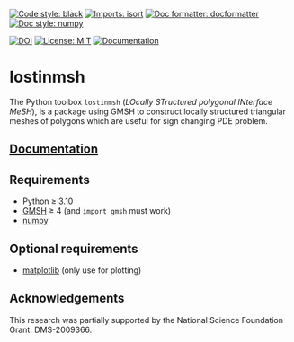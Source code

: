 [![Code style: black](https://img.shields.io/badge/code%20style-black-000000.svg)](https://github.com/psf/black)
[![Imports: isort](https://img.shields.io/badge/%20imports-isort-%231674b1?style=flat&labelColor=ef8336)](https://pycqa.github.io/isort/)
[![Doc formatter: docformatter](https://img.shields.io/badge/%20formatter-docformatter-fedcba.svg)](https://github.com/PyCQA/docformatter)
[![Doc style: numpy](https://img.shields.io/badge/%20style-numpy-459db9.svg)](https://numpydoc.readthedocs.io/en/latest/format.html)

[![DOI](https://zenodo.org/badge/602493619.svg)](https://zenodo.org/badge/latestdoi/602493619)
[![License: MIT](https://img.shields.io/github/license/zmoitier/lostinmsh)](https://github.com/zmoitier/lostinmsh/blob/main/LICENSE)
[![Documentation](https://github.com/zmoitier/lostinmsh/actions/workflows/docs.yaml/badge.svg)](https://zmoitier.github.io/lostinmsh)

# lostinmsh

The Python toolbox `lostinmsh` (_LOcally STructured polygonal INterface MeSH_), is a package using GMSH to construct locally structured triangular meshes of polygons which are useful for sign changing PDE problem.

## [Documentation](https://zmoitier.github.io/lostinmsh)

## Requirements

- Python ≥ 3.10
- [GMSH](https://gmsh.info) ≥ 4 (and `import gmsh` must work)
- [numpy](https://github.com/numpy/numpy)

## Optional requirements

- [matplotlib](https://github.com/matplotlib/matplotlib) (only use for plotting)

## Acknowledgements

This research was partially supported by the National Science Foundation Grant: DMS-2009366.
